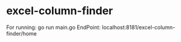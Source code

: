 # excel-column-finder

For running: go run main.go
EndPoint: localhost:8181/excel-column-finder/home
